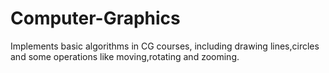 # Computer-Graphics
Implements basic algorithms in CG courses, including drawing lines,circles and some operations like moving,rotating and zooming.
